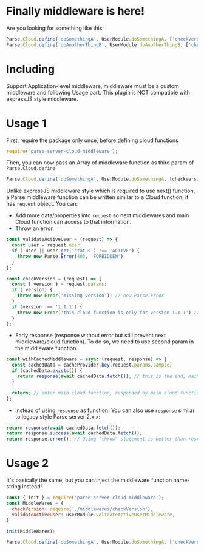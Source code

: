 # Finally middleware is here!
Are you looking for something like this:
```js
Parse.Cloud.define('doSomethingA', UserModule.doSomethingA, ['checkVersion', 'validateActiveUser']);
Parse.Cloud.define('doAnotherThingB', UserModule.doAnotherThingB, ['checkVersion', 'onlyAdmin', 'logRequest']);
```

# Including
Support Application-level middleware, middleware must be a custom middleware and following Usage part.
This plugin is NOT compatible with expressJS style middleware.


# Usage 1
First, require the package only once, before defining cloud functions
```js
require('parse-server-cloud-middleware');
```


Then, you can now pass an Array of middleware function as third param of `Parse.Cloud.define`
```js
Parse.Cloud.define('doSomethingA', UserModule.doSomethingA, [checkVersion, validateActiveUser]);
```


Unlike expressJS middleware style which is required to use next() function, a Parse middleware function can be written similar to a Cloud function, it has `request` object.
You can:
 * Add more data/properties into `request` so next middlewares and main Cloud function can access to that information. 
 * Throw an error.

```js
const validateActiveUser = (request) => {
  const user = request.user;
  if (!user || user.get('status') !== 'ACTIVE') {
    throw new Parse.Error(403, 'FORBIDDEN')
  }
};
```

```js
const checkVersion = (request) => {
  const { version } = request.params;
  if (!version) {
    throw new Error('missing version'); // new Parse.Error
  }
  if (version !== '1.1.1') {
    throw new Error('this cloud function is only for version 1.1.1') // new Parse.Error
  }
};
```

 * Early response (response without error but still prevent next middleware/cloud function). To do so, we need to use second param in the middleware function.

```js
const withCachedMiddleware = async (request, response) => {
  const cachedData = cacheProvider.key(request.params.sample)
  if (cachedData.exists()) {
    return response(await cachedData.fetch()); // this is the end, main cloud function won't be reached.
  }

  return; // enter main cloud function, responded by main cloud function result
};
```

 * instead of using `response` as function. You can also use `response` similar to legacy style Parse server 2.x.x:
```js
return response(await cachedData.fetch());
return response.success(await cachedData.fetch());
return response.error(); // Using "throw" statement is better than response.error()
```



# Usage 2
It's basically the same, but you can inject the middleware function name-string instead!
```js
const { init } = require('parse-server-cloud-middleware');
const MiddleWares = {
  checkVersion: require('./middlewares/checkVersion'),
  validateActiveUser: userModule.validateActiveUserMiddleware,
}

init(MiddleWares);

Parse.Cloud.define('doSomethingA', UserModule.doSomethingA, ['checkVersion', 'validateActiveUser']);
```

